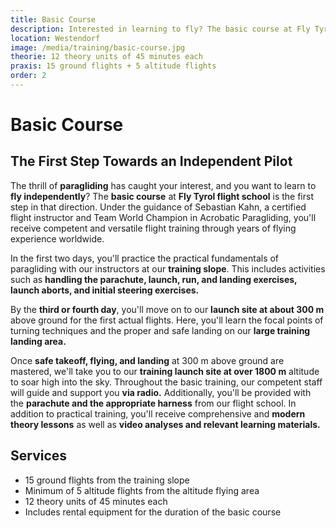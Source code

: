 ```yaml
---
title: Basic Course
description: Interested in learning to fly? The basic course at Fly Tyrol flight school is the first step in that direction. Under the guidance of Sebastian Kahn, a certified flight instructor and Team World Champion in Acrobatic Paragliding, you'll receive competent and versatile flight training through years of flying experience worldwide.
location: Westendorf
image: /media/training/basic-course.jpg
theorie: 12 theory units of 45 minutes each
praxis: 15 ground flights + 5 altitude flights
order: 2
---
```


# Basic Course

## The First Step Towards an Independent Pilot

The thrill of **paragliding** has caught your interest, and you want to learn to **fly independently**? The **basic course** at **Fly Tyrol flight school** is the first step in that direction. Under the guidance of Sebastian Kahn, a certified flight instructor and Team World Champion in Acrobatic Paragliding, you'll receive competent and versatile flight training through years of flying experience worldwide.

In the first two days, you'll practice the practical fundamentals of paragliding with our instructors at our **training slope**. This includes activities such as **handling the parachute, launch, run, and landing exercises, launch aborts, and initial steering exercises.**

By the **third or fourth day**, you'll move on to our **launch site at about 300 m** above ground for the first actual flights. Here, you'll learn the focal points of turning techniques and the proper and safe landing on our **large training landing area.**

Once **safe takeoff, flying, and landing** at 300 m above ground are mastered, we'll take you to our **training launch site at over 1800 m** altitude to soar high into the sky. Throughout the basic training, our competent staff will guide and support you **via radio.** Additionally, you'll be provided with the **parachute and the appropriate harness** from our flight school. In addition to practical training, you'll receive comprehensive and **modern theory lessons** as well as **video analyses and relevant learning materials.**

## Services

- 15 ground flights from the training slope
- Minimum of 5 altitude flights from the altitude flying area
- 12 theory units of 45 minutes each
- Includes rental equipment for the duration of the basic course

<ContentImageGallery path="/media/training/basic-training/"/>

